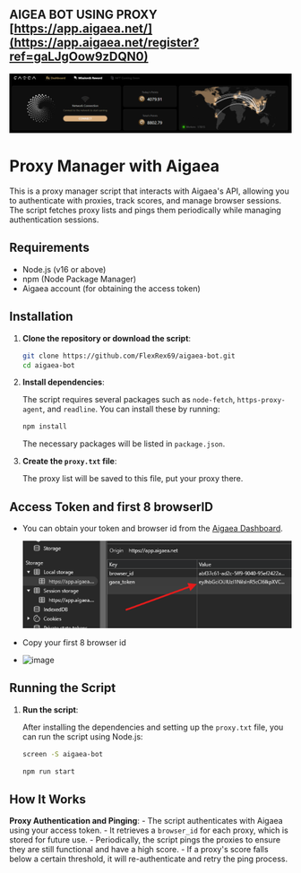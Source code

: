 ## AIGEA BOT USING PROXY [https://app.aigaea.net/](https://app.aigaea.net/register?ref=gaLJgOow9zDQN0)

![banner](image.png)

# Proxy Manager with Aigaea

This is a proxy manager script that interacts with Aigaea's API, allowing you to authenticate with proxies, track scores, and manage browser sessions. The script fetches proxy lists and pings them periodically while managing authentication sessions.

## Requirements

- Node.js (v16 or above)
- npm (Node Package Manager)
- Aigaea account (for obtaining the access token)

## Installation

1. **Clone the repository or download the script**:

    ```bash
    git clone https://github.com/FlexRex69/aigaea-bot.git
    cd aigaea-bot
    ```

2. **Install dependencies**:

    The script requires several packages such as `node-fetch`, `https-proxy-agent`, and `readline`. You can install these by running:

    ```bash
    npm install
    ```

    The necessary packages will be listed in `package.json`.

3. **Create the `proxy.txt` file**:

    The proxy list will be saved to this file, put your proxy there.


## Access Token and first 8 browserID
- You can obtain your token and browser id from the [Aigaea Dashboard](https://app.aigaea.net/register?ref=gaLJgOow9zDQN0).

  ![gaea-token](image-1.png)
- Copy your first 8 browser id
- 
  ![image](https://github.com/user-attachments/assets/15f23b20-951a-4963-91f3-2277b9db1b26)


## Running the Script

1. **Run the script**:

    After installing the dependencies and setting up the `proxy.txt` file, you can run the script using Node.js:

    ```bash
    screen -S aigaea-bot
    ```
    ```bash
    npm run start
    ```


## How It Works

 **Proxy Authentication and Pinging**:
    - The script authenticates with Aigaea using your access token.
    - It retrieves a `browser_id` for each proxy, which is stored for future use.
    - Periodically, the script pings the proxies to ensure they are still functional and have a high score.
    - If a proxy's score falls below a certain threshold, it will re-authenticate and retry the ping process.
